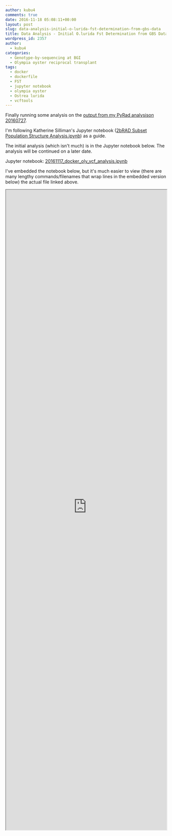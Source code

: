```yaml
---
author: kubu4
comments: true
date: 2016-11-18 05:08:11+00:00
layout: post
slug: data-analysis-initial-o-lurida-fst-determination-from-gbs-data
title: Data Analysis - Initial O.lurida Fst Determination from GBS Data
wordpress_id: 2357
author:
  - kubu4
categories:
  - Genotype-by-sequencing at BGI
  - Olympia oyster reciprocal transplant
tags:
  - docker
  - dockerfile
  - FST
  - jupyter notebook
  - olympia oyster
  - Ostrea lurida
  - vcftools
---
```


Finally running some analysis on the [output from my PyRad analysison 20160727](https://robertslab.github.io/sams-notebook/2016/07/27/data-analysis-pyrad-analysis-of-olympia-oyster-gbs-data.html).

I'm following Katherine Silliman's Jupyter notebook ([2bRAD Subset Population Structure Analysis.ipynb](https://github.com/ksil91/2016_Notebook/blob/master/2bRAD%20Subset%20Population%20Structure%20Analysis.ipynb)) as a guide.

The initial analysis (which isn't much) is in the Jupyter notebook below. The analysis will be continued on a later date.

Jupyter notebook: [20161117_docker_oly_vcf_analysis.ipynb](https://github.com/sr320/LabDocs/blob/master/jupyter_nbs/sam/20161117_docker_oly_vcf_analysis.ipynb)

I've embedded the notebook below, but it's much easier to view (there are many lengthy commands/filenames that wrap lines in the embedded version below) the actual file linked above.

<iframe src="https://render.githubusercontent.com/view/ipynb?commit=075cf684a1cb939a14bacb79bb4b1ba5f845adc8&enc;_url=68747470733a2f2f7261772e67697468756275736572636f6e74656e742e636f6d2f73723332302f4c6162446f63732f303735636636383461316362393339613134626163623739626234623162613566383435616463382f6a7570797465725f6e62732f73616d2f32303136313131375f646f636b65725f6f6c795f7663665f616e616c797369732e6970796e62&nwo;=sr320%2FLabDocs&path;=jupyter_nbs%2Fsam%2F20161117_docker_oly_vcf_analysis.ipynb&repository;_id=13746500#b8c91376-fe37-4025-a344-de988aef044e" width="100%" height="2000" scrolling="yes"></iframe>
